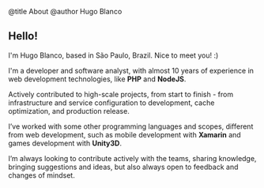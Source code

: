 @title About
@author Hugo Blanco

## Hello!

I'm Hugo Blanco, based in São Paulo, Brazil. Nice to meet you! :)

I'm a developer and software analyst, with almost 10 years of experience in web development technologies, like **PHP** and **NodeJS**.

Actively contributed to high-scale projects, from start to finish - from infrastructure and service configuration to development, cache optimization, and production release.

I’ve worked with some other programming languages and scopes, different from web development, such as mobile development with **Xamarin** and games development with **Unity3D**.

I’m always looking to contribute actively with the teams, sharing knowledge, bringing suggestions and ideas, but also always open to feedback and changes of mindset.